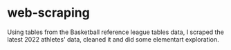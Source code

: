 # web-scraping
Using tables from the Basketball reference league tables data, I scraped the latest 2022 athletes' data, cleaned it and did some elementart exploration. 
